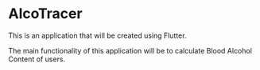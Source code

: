 # AlcoTracer

This is an application that will be created using Flutter.

The main functionality of this application will be to calculate Blood Alcohol Content of users.
